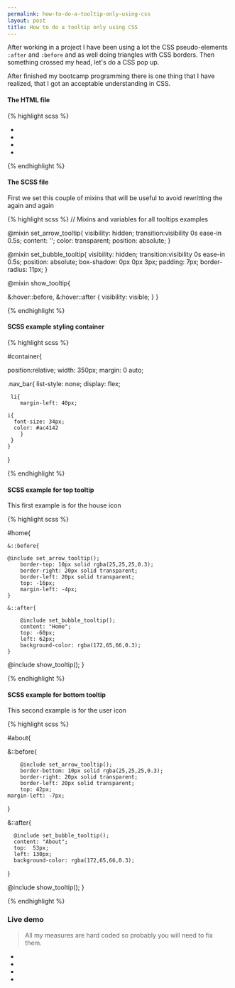 ```yaml
---
permalink: how-to-do-a-tooltip-only-using-css
layout: post
title: How to do a tooltip only using CSS
---
```


After working in a project I have been using a lot the CSS pseudo-elements `:after` and `:before` and as well doing triangles with CSS borders. Then something crossed my head, let's do a CSS pop up.

After finished my bootcamp programming there is one thing that I have realized, that I got an acceptable understanding in CSS.

<!-- more -->

#### <i class="fa fa-html5"></i> The HTML file

{% highlight scss %}
<nav id="container">
 <ul class="nav_bar">
  <li id="settings"> <i class="fa fa-cogs"></i>    </li>
  <li id="home">     <i class="fa fa-home"></i>    </li>
  <li id="about">    <i class="fa fa-user"></i>    </li>
  <li id="archive">  <i class="fa fa-archive"></i> </li>
 </ul>
</nav>
{% endhighlight %} 


#### <i class="fa fa-css3"></i> The SCSS file

First we set this couple of mixins that will be useful to avoid rewritting the again and again

{% highlight scss %}
// Mixins and variables for all tooltips examples

@mixin set_arrow_tooltip{
 visibility: hidden;
 transition:visibility 0s ease-in 0.5s;
 content: '';
 color: transparent;
 position: absolute;
}

@mixin set_bubble_tooltip{
 visibility: hidden;
 transition:visibility 0s ease-in 0.5s;
 position: absolute;
 box-shadow: 0px 0px 3px;
 padding: 7px;
 border-radius: 11px;
}

@mixin show_tooltip{
 
 &:hover::before,
 &:hover::after {
	visibility: visible;
 }
}

{% endhighlight %} 


#### <i class="fa fa-css3"></i> SCSS example styling container



{% highlight scss %}

#container{
  
 position:relative;
 width: 350px;
 margin: 0 auto;

 .nav_bar{
   list-style: none;
	 display: flex;

	 li{
		margin-left: 40px;
      
    i{
      font-size: 34px;
      color: #ac4142
		}
	 }
	}
}

{% endhighlight %} 




#### <i class="fa fa-css3"></i> SCSS example for top tooltip

This first example is for the house icon

{% highlight scss %}

#home{
	
	&::before{
		
	@include set_arrow_tooltip();
		border-top: 10px solid rgba(25,25,25,0.3);
		border-right: 20px solid transparent;
		border-left: 20px solid transparent;
		top: -16px;
		margin-left: -4px;
	}

	&::after{

		@include set_bubble_tooltip();
		content: "Home";
		top: -60px;
		left: 62px;
		background-color: rgba(172,65,66,0.3);
	}
	
 @include show_tooltip();
}

{% endhighlight %} 


#### <i class="fa fa-css3"></i> SCSS example for bottom tooltip

This second example is for the user icon

{% highlight scss %}

#about{

  &::before{
	
		@include set_arrow_tooltip();
		border-bottom: 10px solid rgba(25,25,25,0.3);
		border-right: 20px solid transparent;
		border-left: 20px solid transparent;
		top: 42px;
    margin-left: -7px;
  }

  &::after{

	  @include set_bubble_tooltip();
	  content: "About";
	  top:  53px;
	  left: 130px;
	  background-color: rgba(172,65,66,0.3);
  }

  @include show_tooltip();
}

{% endhighlight %} 




### Live demo

> All my measures are hard coded so probably you will need to fix them.

<nav id="pop_up_demo">
 <ul class="nav_bar">
  <li id="settings"> <i class="fa fa-cogs"></i>    </li>
  <li id="home">     <i class="fa fa-home"></i>    </li>
	<li id="about">    <i class="fa fa-user"></i>    </li>
	<li id="archive">  <i class="fa fa-archive"></i> </li>
 </ul>
</nav>


